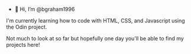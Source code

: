 - 👋 Hi, I’m @bgraham1996

I'm currently learning how to code with HTML, CSS, and Javascript using the Odin project.

Not much to look at so far but hopefully one day you'll be able to find my projects here!

<!---
bgraham1996/bgraham1996 is a ✨ special ✨ repository because its `README.md` (this file) appears on your GitHub profile.
You can click the Preview link to take a look at your changes.
--->

